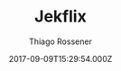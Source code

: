 ---
title: Jekflix
github: 'https://github.com/thiagorossener/jekflix-template'
demo: 'https://jekflix.rossener.com/'
author: Thiago Rossener
ssg:
  - Jekyll
cms:
  - No Cms
date: 2017-09-09T15:29:54.000Z
github_branch: master
description: "A Jekyll template inspired by Netflix. \U0001F3AC"
stale: false
---